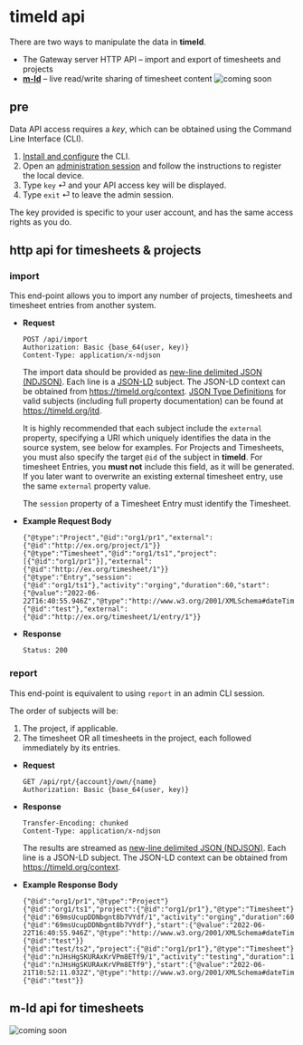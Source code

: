 # timeld api

There are two ways to manipulate the data in **timeld**.

- The Gateway server HTTP API – import and export of timesheets and projects
- [**m-ld**](https://m-ld.org/) – live read/write sharing of timesheet content ![coming soon](https://img.shields.io/badge/-coming%20soon-red)

## pre

Data API access requires a _key_, which can be obtained using the Command Line Interface (CLI).

1. [Install and configure](https://www.npmjs.com/package/timeld-cli#install) the CLI.
2. Open an [administration session](https://www.npmjs.com/package/timeld-cli#admin) and follow the instructions to register the local device.
3. Type `key` ⏎ and your API access key will be displayed.
4. Type `exit` ⏎ to leave the admin session.

The key provided is specific to your user account, and has the same access rights as you do.

## http api for timesheets & projects

### import

This end-point allows you to import any number of projects, timesheets and timesheet entries from another system.

- **Request**
  ```
  POST /api/import
  Authorization: Basic {base_64(user, key)}
  Content-Type: application/x-ndjson
  ```
  The import data should be provided as [new-line delimited JSON (NDJSON)](http://ndjson.org/). Each line is a [JSON-LD](https://json-ld.org/) subject. The JSON-LD context can be obtained from https://timeld.org/context. [JSON Type Definitions](https://jsontypedef.com/) for valid subjects (including full property documentation) can be found at https://timeld.org/jtd.

  It is highly recommended that each subject include the `external` property, specifying a URI which uniquely identifies the data in the source system, see below for examples. For Projects and Timesheets, you must also specify the target `@id` of the subject in **timeld**. For timesheet Entries, you **must not** include this field, as it will be generated. If you later want to overwrite an existing external timesheet entry, use the same `external` property value.

  The `session` property of a Timesheet Entry must identify the Timesheet.

  
- **Example Request Body**
  ```ndjson
  {"@type":"Project","@id":"org1/pr1","external":{"@id":"http://ex.org/project/1"}}
  {"@type":"Timesheet","@id":"org1/ts1","project":[{"@id":"org1/pr1"}],"external":{"@id":"http://ex.org/timesheet/1"}}
  {"@type":"Entry","session":{"@id":"org1/ts1"},"activity":"orging","duration":60,"start":{"@value":"2022-06-22T16:40:55.946Z","@type":"http://www.w3.org/2001/XMLSchema#dateTime"},"vf:provider":{"@id":"test"},"external":{"@id":"http://ex.org/timesheet/1/entry/1"}}
  ```

- **Response**
  ```
  Status: 200
  ```

### report

This end-point is equivalent to using `report` in an admin CLI session.

The order of subjects will be:

1. The project, if applicable.
2. The timesheet OR all timesheets in the project, each followed immediately by its entries.

- **Request**
  ```
  GET /api/rpt/{account}/own/{name}
  Authorization: Basic {base_64(user, key)}
  ```
- **Response**
  ```
  Transfer-Encoding: chunked
  Content-Type: application/x-ndjson
  ```
  The results are streamed as [new-line delimited JSON (NDJSON)](http://ndjson.org/). Each line is a JSON-LD subject. The JSON-LD context can be obtained from https://timeld.org/context.

  
- **Example Response Body**
  ```ndjson
  {"@id":"org1/pr1","@type":"Project"}
  {"@id":"org1/ts1","project":{"@id":"org1/pr1"},"@type":"Timesheet"}
  {"@id":"69msUcupDDNbgnt8b7VYdf/1","activity":"orging","duration":60,"session":{"@id":"69msUcupDDNbgnt8b7VYdf"},"start":{"@value":"2022-06-22T16:40:55.946Z","@type":"http://www.w3.org/2001/XMLSchema#dateTime"},"@type":"Entry","vf:provider":{"@id":"test"}}
  {"@id":"test/ts2","project":{"@id":"org1/pr1"},"@type":"Timesheet"}
  {"@id":"nJHsHgSKURAxKrVPm8ETf9/1","activity":"testing","duration":120,"session":{"@id":"nJHsHgSKURAxKrVPm8ETf9"},"start":{"@value":"2022-06-21T10:52:11.032Z","@type":"http://www.w3.org/2001/XMLSchema#dateTime"},"@type":"Entry","vf:provider":{"@id":"test"}}
  ```
  
## m-ld api for timesheets

![coming soon](https://img.shields.io/badge/-coming%20soon-red)
